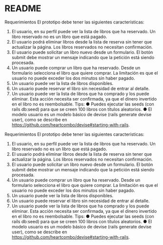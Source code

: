 # README

Requerimientos
El prototipo debe tener las siguientes características:
1. El usuario, en su perfil puede ver la lista de libros que ha reservado. Un libro
reservado no es un libro que está pagado.
2. El usuario podrá eliminar libros desde la lista de reserva sin tener que actualizar la
página. Los libros reservados no necesitan confirmación.
3. El usuario puede solicitar un libro nuevo desde un formulario. El botón submit debe
mostrar un mensaje indicando que la petición está siendo procesada.
4. Un usuario puede comprar un libro que ha reservado. Desde un formulario selecciona
el libro que quiere comprar. La limitación es que el usuario no puede exceder los dos
minutos sin haber pagado.
5. Un usuario puede ver la lista de libros disponibles.
6. Un usuario puede reservar el libro sin necesidad de entrar al detalle.
7. Un usuario puede ver la lista de libros que ha comprado y los puede eliminar. Esta
acción necesita ser confirmada, ya que el dinero invertido en el libro no es
reembolsable.
Tips:
● Puedes ejecutar las seeds (con rails db:seed) para que se creen 100 libros con
títulos aleatorios.
● El modelo usuario es un modelo básico de devise (rails generate devise user),
como se describe en https://github.com/heartcombo/devise#starting-with-rails.


Requerimientos
El prototipo debe tener las siguientes características:
1. El usuario, en su perfil puede ver la lista de libros que ha reservado. Un libro
reservado no es un libro que está pagado.
2. El usuario podrá eliminar libros desde la lista de reserva sin tener que actualizar la
página. Los libros reservados no necesitan confirmación.
3. El usuario puede solicitar un libro nuevo desde un formulario. El botón submit debe
mostrar un mensaje indicando que la petición está siendo procesada.
4. Un usuario puede comprar un libro que ha reservado. Desde un formulario selecciona
el libro que quiere comprar. La limitación es que el usuario no puede exceder los dos
minutos sin haber pagado.
5. Un usuario puede ver la lista de libros disponibles.
6. Un usuario puede reservar el libro sin necesidad de entrar al detalle.
7. Un usuario puede ver la lista de libros que ha comprado y los puede eliminar. Esta
acción necesita ser confirmada, ya que el dinero invertido en el libro no es
reembolsable.
Tips:
● Puedes ejecutar las seeds (con rails db:seed) para que se creen 100 libros con
títulos aleatorios.
● El modelo usuario es un modelo básico de devise (rails generate devise user),
como se describe en https://github.com/heartcombo/devise#starting-with-rails.
